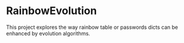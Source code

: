 # RainbowEvolution

This project explores the way rainbow table or passwords dicts can be enhanced by evolution algorithms.

